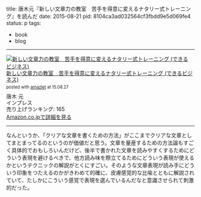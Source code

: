 title: 唐木元『新しい文章力の教室　苦手を得意に変えるナタリー式トレーニング』を読んだ
date: 2015-08-21
pid: 8104ca3ad032564cf3fbdd9e5d069fe4
status: p
tags:
- book
- blog
---

<div class="amazlet-box" style="margin-bottom:0px;"><div class="amazlet-image" style="float:left;margin:0px 12px 1px 0px;"><a href="http://www.amazon.co.jp/exec/obidos/ASIN/4844338722/dotimpact-22/ref=nosim/" name="amazletlink" target="_blank"><img src="http://ecx.images-amazon.com/images/I/51VYH80kpuL._SL160_.jpg" alt="新しい文章力の教室　苦手を得意に変えるナタリー式トレーニング (できるビジネス)" style="border: none;" /></a></div><div class="amazlet-info" style="line-height:120%; margin-bottom: 10px"><div class="amazlet-name" style="margin-bottom:10px;line-height:120%"><a href="http://www.amazon.co.jp/exec/obidos/ASIN/4844338722/dotimpact-22/ref=nosim/" name="amazletlink" target="_blank">新しい文章力の教室　苦手を得意に変えるナタリー式トレーニング (できるビジネス)</a><div class="amazlet-powered-date" style="font-size:80%;margin-top:5px;line-height:120%">posted with <a href="http://www.amazlet.com/" title="amazlet" target="_blank">amazlet</a> at 15.08.27</div></div><div class="amazlet-detail">唐木 元 <br />インプレス <br />売り上げランキング: 165<br /></div><div class="amazlet-sub-info" style="float: left;"><div class="amazlet-link" style="margin-top: 5px"><a href="http://www.amazon.co.jp/exec/obidos/ASIN/4844338722/dotimpact-22/ref=nosim/" name="amazletlink" target="_blank">Amazon.co.jpで詳細を見る</a></div></div></div><div class="amazlet-footer" style="clear: left"></div></div>

----

なんというか、「クリアな文章を書くための方法」がここまでクリアな文章としてまとまってるのというのが価値だと思う。文章を量産するための方法論もすごく具体的でおもしろいんだけど、後半で書かれた文章を読みやすくするためにどういう表現を避けるべきで、他方読み味を際立てるためにどういう表現が使えるかというテクニックの解説がとくにすごい。そのような文章表現が読み手にどういう印象をつたえるのかがきわめて的確に、皮膚感覚的な比喩とともに解説されていて、たしかにこういう感覚で表現を選んでいるんだなと意識させられて刺激的だった。
